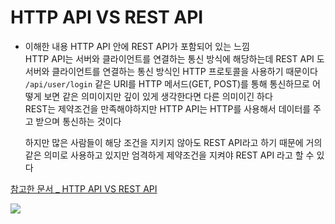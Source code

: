 # HTTP API VS REST API

-   이해한 내용
    HTTP API 안에 REST API가 포함되어 있는 느낌  
    HTTP API는 서버와 클라이언트를 연결하는 통신 방식에 해당하는데 REST API 도 서버와 클라이언트를 연결하는 통신 방식인 HTTP 프로토콜을 사용하기 때문이다  
    `/api/user/login` 같은 URI를 HTTP 메서드(GET, POST)를 통해 통신하므로 어떻게 보면 같은 의미이지만 깊이 있게 생각한다면 다른 의미이긴 하다  
    REST는 제약조건을 만족해야하지만 HTTP API는 HTTP를 사용해서 데이터를 주고 받으며 통신하는 것이다

    하지만 많은 사람들이 해당 조건을 지키지 않아도 REST API라고 하기 때문에 거의 같은 의미로 사용하고 있지만 엄격하게 제약조건을 지켜야 REST API 라고 할 수 있다

[참고한 문서 \_ HTTP API VS REST API](https://www.inflearn.com/questions/126743/http-api-vs-rest-api)

<img src="https://cdn.discordapp.com/attachments/1037267111585792020/1087776864774410311/httpapi_restapi.png" />
